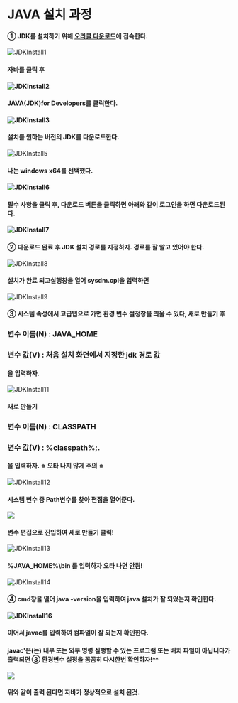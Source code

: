 # JAVA 설치 과정

#### ① JDK를 설치하기 위해 [오라클 다운로드](www.oracle.com/downloads)에 접속한다.



![JDKInstall1](D:\JDKInstall1.png)



#### 자바를 클릭 후 



#### ![JDKInstall2](D:\JDKInstall2.png)



#### JAVA(JDK)for Developers를 클릭한다.



#### ![JDKInstall3](D:\JDKInstall3.png)



#### 설치를 원하는 버전의 JDK를 다운로드한다.



![JDKInstall5](D:\JDKInstall5.png)



#### 나는 windows x64를 선택했다.



#### ![JDKInstall6](D:\JDKInstall6.png)



#### 필수 사항을 클릭 후, 다운로드 버튼을 클릭하면 아래와 같이 로그인을 하면 다운로드된다.



#### ![JDKInstall7](D:\JDKInstall7.png)



#### ② 다운로드 완료 후 JDK 설치 경로를 지정하자. 경로를 잘 알고 있어야 한다.



![JDKInstall8](D:\JDKInstall8.png)



#### 설치가 완료 되고실행창을 열어 sysdm.cpl을 입력하면 



![JDKInstall9](D:\JDKInstall9.png)



#### ③ 시스템 속성에서 고급탭으로 가면 환경 변수 설정창을 띄울 수 있다, 새로 만들기 후

### 변수 이름(N) : JAVA_HOME

### 변수 값(V) 	: 처음 설치 화면에서 지정한 jdk 경로 값

#### 을 입력하자.



![JDKInstall11](D:\JDKInstall11.png)



#### 새로 만들기

### 변수 이름(N) : CLASSPATH

### 변수 값(V)	 : %classpath%;. 

#### 을 입력하자. ※ 오타 나지 않게 주의 ※

![JDKInstall12](D:\JDKInstall12.png)



#### 시스템 변수 중 Path변수를 찾아 편집을 열어준다.



![](D:\JDKInstall15.png)



#### 변수 편집으로 진입하여 새로 만들기 클릭!



![JDKInstall13](D:\JDKInstall13.png)



#### %JAVA_HOME%\bin 를 입력하자 오타 나면 안됨!



![JDKInstall14](D:\JDKInstall14.png)



#### ④ cmd창을 열어 java -version을 입력하여 java 설치가 잘 되었는지 확인한다.



#### ![JDKInstall16](D:\JDKInstall16.png)



#### 이어서 javac를 입력하여 컴파일이 잘 되는지 확인한다.

#### javac'은(는) 내부 또는 외부 명령 실행할 수 있는 프로그램 또는 배치 파일이 아닙니다가 출력되면  					③ 환경변수 설정을 꼼꼼히 다시한번 확인하자!^^



![](D:\JDKInstall17.png)



#### 위와 같이 출력 된다면 자바가 정상적으로 설치 된것.